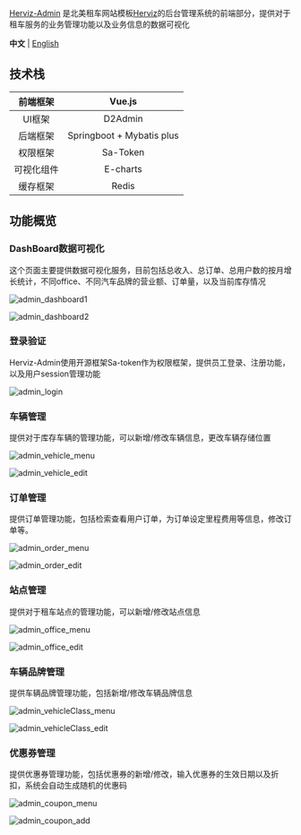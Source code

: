 [Herviz-Admin](https://github.com/DB-CarRet/Herviz-Admin) 是北美租车网站模板[Herviz](https://github.com/DB-CarRet/Herviz)的后台管理系统的前端部分，提供对于租车服务的业务管理功能以及业务信息的数据可视化

**中文** | [English](https://github.com/DB-CarRet/Herviz-Admin)

## 技术栈

|  前端框架  |          Vue.js           |
| :--------: | :-----------------------: |
|   UI框架   |          D2Admin          |
|  后端框架  | Springboot + Mybatis plus |
|  权限框架  |         Sa-Token          |
| 可视化组件 |         E-charts          |
|  缓存框架  |           Redis           |

## 功能概览

### DashBoard数据可视化

这个页面主要提供数据可视化服务，目前包括总收入、总订单、总用户数的按月增长统计，不同office、不同汽车品牌的营业额、订单量，以及当前库存情况

![admin_dashboard1](assets/admin_dashboard1.png)

![admin_dashboard2](assets/admin_dashboard2.png)



###  登录验证

Herviz-Admin使用开源框架Sa-token作为权限框架，提供员工登录、注册功能，以及用户session管理功能

![admin_login](../../NYU/Spring2022/db/project/report/admin_login.png)



### 车辆管理

提供对于库存车辆的管理功能，可以新增/修改车辆信息，更改车辆存储位置

![admin_vehicle_menu](assets/admin_vehicle_menu.png)

![admin_vehicle_edit](assets/admin_vehicle_edit.png)



### 订单管理

提供订单管理功能，包括检索查看用户订单，为订单设定里程费用等信息，修改订单等。

![admin_order_menu](assets/admin_order_menu.png)

![admin_order_edit](assets/admin_order_edit.png)



### 站点管理

提供对于租车站点的管理功能，可以新增/修改站点信息

![admin_office_menu](assets/admin_office_menu.png)

![admin_office_edit](assets/admin_office_edit.png)



### 车辆品牌管理

提供车辆品牌管理功能，包括新增/修改车辆品牌信息

![admin_vehicleClass_menu](assets/admin_vehicleClass_menu.png)

![admin_vehicleClass_edit](assets/admin_vehicleClass_edit.png)



### 优惠券管理

提供优惠券管理功能，包括优惠券的新增/修改，输入优惠券的生效日期以及折扣，系统会自动生成随机的优惠码

![admin_coupon_menu](assets/admin_coupon_menu.png)

![admin_coupon_add](assets/admin_coupon_add.png)

